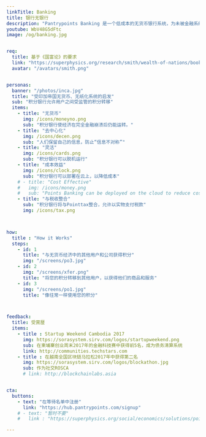 ```yaml
---
linkTitle: Banking
title: 银行无银行
description: "Pantrypoints Banking 是一个低成本的无货币银行系统，为未被金融系统服务的人群提供服务"
youtube: WbV48G5dFtc
image: /og/banking.jpg


req:
  title: 基于《国富论》的要求
  link: "https://superphysics.org/research/smith/wealth-of-nations/book-2/chapter-3c"
  avatar: "/avatars/smith.png"


personas:
  banner: "/photos/inca.jpg" 
  title: "受印加帝国无货币、无纸化系统的启发"
  sub: "积分银行允许用户之间受监管的积分转移"
  items:
    - title: "无货币"
      img: /icons/moneyno.png
      sub: "积分银行使经济在完全金融崩溃后仍能运转。"
    - title: "去中心化"
      img: /icons/decen.png    
      sub: "人们保留自己的信息，防止“信息不对称”"
    - title: "灵活"
      img: /icons/cards.png
      sub: "积分银行可以脱机运行"
    - title: "成本效益"
      img: /icons/clock.png
      sub: "积分银行可以部署在云上，以降低成本"      
    # - title: "Cost Effective"
    #   img: /icons/money.png
    #   sub: "Points Banking can be deployed on the cloud to reduce costs"
    - title: "与税收整合"
      sub: "积分银行将与Pointtax整合，允许以实物支付税款"
      img: /icons/tax.png



how:
  title : "How it Works"  
  steps:
    - id: 1
      title: "与无货币经济中的其他用户和公司获得积分"
      img: "/screens/po3.jpg"
    - id: 2 
      img: "/screens/xfer.png"
      title: "将您的积分转移到其他用户，以获得他们的商品和服务"
    - id: 3
      img: "/screens/po1.jpg"
      title: "像往常一样使用您的积分"



feedback:
  title: 受賞歴
  items:
    - title : Startup Weekend Cambodia 2017
      img: https://sorasystem.sirv.com/logos/startupweekend.png
      sub: 在柬埔寨创业周末2017年的金融科技赛中获得前5名，成为债务清算系统
      link: http://communities.techstars.com
    - title : 在越南全国区块链马拉松2017年中获得第二名
      img: https://sorasystem.sirv.com/logos/blockathon.jpg
      sub: 作为社交ROSCA
      # link: http://blockchainlabs.asia


cta:
  buttons:
    - text: "在等待名单中注册"
      link: "https://hub.pantrypoints.com/signup"
    # - text: "暂时不要"
    #   link : "https://superphysics.org/social/economics/solutions/points-banking"

---
```



